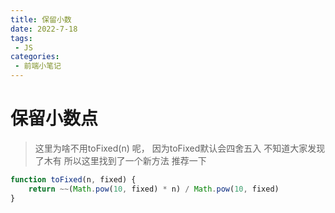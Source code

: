 ```yaml
---
title: 保留小数
date: 2022-7-18
tags:
 - JS
categories:
 - 前端小笔记
---
```


# 保留小数点  
> 这里为啥不用toFixed(n) 呢， 因为toFixed默认会四舍五入 不知道大家发现了木有 所以这里找到了一个新方法 推荐一下

```javaScript
function toFixed(n, fixed) {
    return ~~(Math.pow(10, fixed) * n) / Math.pow(10, fixed)
}
```